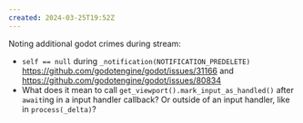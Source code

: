 ```yaml
---
created: 2024-03-25T19:52Z
---
```


Noting additional godot crimes during stream:
- `self == null` during `_notification(NOTIFICATION_PREDELETE)` https://github.com/godotengine/godot/issues/31166 and https://github.com/godotengine/godot/issues/80834
- What does it mean to call `get_viewport().mark_input_as_handled()` after `await`ing in a input handler callback? Or outside of an input handler, like in `process(_delta)`?
